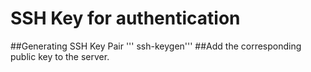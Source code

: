 # SSH Key for authentication
##Generating SSH Key Pair ''' ssh-keygen'''
##Add the corresponding public key to the server.
